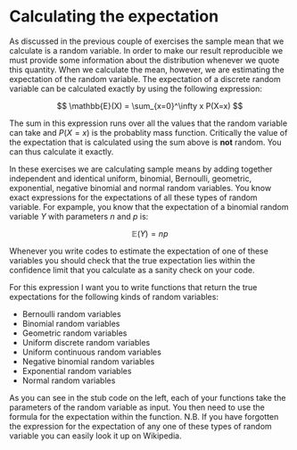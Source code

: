 # Calculating the expectation

As discussed in the previous couple of exercises the sample mean that we calculate is a random variable.  In order to make our result reproducible we must provide some information about the distribution whenever we quote this quantity.  When we calculate the mean, however, we are estimating the expectation of the random variable.  The expectation of a discrete random variable can be calculated exactly by using the following expression:

$$
\mathbb{E}(X) = \sum_{x=0}^\infty x P(X=x)
$$

The sum in this expression runs over all the values that the random variable can take and $P(X=x)$ is the probablity mass function.  Critically the value of the expectation that is calculated using the sum above is __not__ random.  You can thus calculate it exactly.

In these exercises we are calculating sample means by adding together independent and identical uniform, binomial, Bernoulli, geometric, exponential, negative binomial and normal random variables.  You know exact expressions for the expectations of all these types of random variable.  For expample, you know that the expectation of a binomial random variable $Y$ with parameters $n$ and $p$ is:

$$
\mathbb{E}(Y) = np
$$

Whenever you write codes to estimate the expectation of one of these variables you should check that the true expectation lies within the confidence limit that you calculate as a sanity check on your code.

For this expression I want you to write functions that return the true expectations for the following kinds of random variables:

* Bernoulli random variables
* Binomial random variables
* Geometric random variables
* Uniform discrete random variables
* Uniform continuous random variables
* Negative binomial random variables
* Exponential random variables
* Normal random variables

As you can see in the stub code on the left, each of your functions take the parameters of the random variable as input.  You then need to use the formula for the expectation within the function.  N.B. If you have forgotten the expression for the expectation of any one of these types of random variable you can easily look it up on Wikipedia.  
